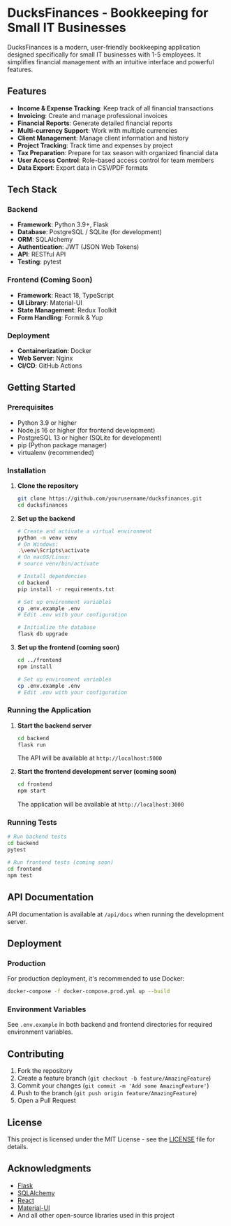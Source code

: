 # DucksFinances - Bookkeeping for Small IT Businesses

DucksFinances is a modern, user-friendly bookkeeping application designed specifically for small IT businesses with 1-5 employees. It simplifies financial management with an intuitive interface and powerful features.

## Features

- **Income & Expense Tracking**: Keep track of all financial transactions
- **Invoicing**: Create and manage professional invoices
- **Financial Reports**: Generate detailed financial reports
- **Multi-currency Support**: Work with multiple currencies
- **Client Management**: Manage client information and history
- **Project Tracking**: Track time and expenses by project
- **Tax Preparation**: Prepare for tax season with organized financial data
- **User Access Control**: Role-based access control for team members
- **Data Export**: Export data in CSV/PDF formats

## Tech Stack

### Backend
- **Framework**: Python 3.9+, Flask
- **Database**: PostgreSQL / SQLite (for development)
- **ORM**: SQLAlchemy
- **Authentication**: JWT (JSON Web Tokens)
- **API**: RESTful API
- **Testing**: pytest

### Frontend (Coming Soon)
- **Framework**: React 18, TypeScript
- **UI Library**: Material-UI
- **State Management**: Redux Toolkit
- **Form Handling**: Formik & Yup

### Deployment
- **Containerization**: Docker
- **Web Server**: Nginx
- **CI/CD**: GitHub Actions

## Getting Started

### Prerequisites

- Python 3.9 or higher
- Node.js 16 or higher (for frontend development)
- PostgreSQL 13 or higher (SQLite for development)
- pip (Python package manager)
- virtualenv (recommended)

### Installation

1. **Clone the repository**
   ```bash
   git clone https://github.com/yourusername/ducksfinances.git
   cd ducksfinances
   ```

2. **Set up the backend**
   ```bash
   # Create and activate a virtual environment
   python -m venv venv
   # On Windows:
   .\venv\Scripts\activate
   # On macOS/Linux:
   # source venv/bin/activate

   # Install dependencies
   cd backend
   pip install -r requirements.txt
   
   # Set up environment variables
   cp .env.example .env
   # Edit .env with your configuration
   
   # Initialize the database
   flask db upgrade
   ```

3. **Set up the frontend (coming soon)**
   ```bash
   cd ../frontend
   npm install
   
   # Set up environment variables
   cp .env.example .env
   # Edit .env with your configuration
   ```

### Running the Application

1. **Start the backend server**
   ```bash
   cd backend
   flask run
   ```
   The API will be available at `http://localhost:5000`

2. **Start the frontend development server (coming soon)**
   ```bash
   cd frontend
   npm start
   ```
   The application will be available at `http://localhost:3000`

### Running Tests

```bash
# Run backend tests
cd backend
pytest

# Run frontend tests (coming soon)
cd frontend
npm test
```

## API Documentation

API documentation is available at `/api/docs` when running the development server.

## Deployment

### Production

For production deployment, it's recommended to use Docker:

```bash
docker-compose -f docker-compose.prod.yml up --build
```

### Environment Variables

See `.env.example` in both backend and frontend directories for required environment variables.

## Contributing

1. Fork the repository
2. Create a feature branch (`git checkout -b feature/AmazingFeature`)
3. Commit your changes (`git commit -m 'Add some AmazingFeature'`)
4. Push to the branch (`git push origin feature/AmazingFeature`)
5. Open a Pull Request

## License

This project is licensed under the MIT License - see the [LICENSE](LICENSE) file for details.

## Acknowledgments

- [Flask](https://flask.palletsprojects.com/)
- [SQLAlchemy](https://www.sqlalchemy.org/)
- [React](https://reactjs.org/)
- [Material-UI](https://mui.com/)
- And all other open-source libraries used in this project
